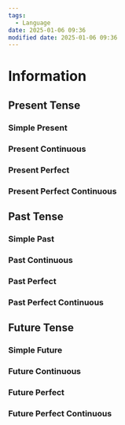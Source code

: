 ```yaml
---
tags:
  - Language
date: 2025-01-06 09:36
modified date: 2025-01-06 09:36
---
```


# Information

## Present Tense

### Simple Present

### Present Continuous

### Present Perfect

### Present Perfect Continuous

## Past Tense

### Simple Past

### Past Continuous

### Past Perfect

### Past Perfect Continuous

## Future Tense

### Simple Future

### Future Continuous

### Future Perfect

### Future Perfect Continuous